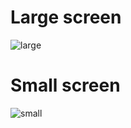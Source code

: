 # Large screen
![large](https://github.com/Lenore8963/DoggoWebApp/assets/118407314/571b474e-e060-42dc-96d5-34f68c88ffc9)
# Small screen
![small](https://github.com/Lenore8963/DoggoWebApp/assets/118407314/e9008af1-6ba7-4b5a-a58f-86b89382053a)
